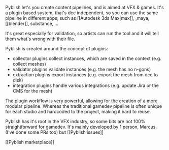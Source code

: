 Pyblish let's you create content pipelines, and is aimed at VFX & games.
It's a plugin based system, that's dcc independent, so you can use the same pipeline in different apps, such as [[Autodesk 3ds Max|max]], ,maya, [[blender]], substance, …

It's great especially for validation, so artists can run the tool and it will tell them what's wrong with their file.

Pyblish is created around the concept of plugins:
- collector plugins collect instances, which are saved in the context
	  (e.g. collect meshes) 
- validator plugins validate instances
	  (e.g. the mesh has no n-gons)
- extraction plugins export instances
	  (e.g. export the mesh from dcc to disk)
- integration plugins handle various integrations
	  (e.g. update Jira or the CMS for the mesh) 

The plugin workflow is very powerful, allowing for the creation of a more modular pipeline. Whereas the traditional gamedev pipeline is often unique for each studio and hardcoded to the project, making it hard to reuse.

Pyblish has it's root in the VFX industry, so some bits are not 100% straightforward for gamedev.
It's mainly developed by 1 person, Marcus. (I've done some PRs too)
but [[Pyblish issues]]

[[Pyblish marketplace]]
